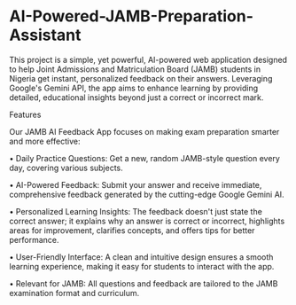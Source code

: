 # AI-Powered-JAMB-Preparation-Assistant
This project is a simple, yet powerful, AI-powered web application designed to help Joint Admissions and Matriculation Board (JAMB) students in Nigeria get instant, personalized feedback on their answers. Leveraging Google's Gemini API, the app aims to enhance learning by providing detailed, educational insights beyond just a correct or incorrect mark.

Features

Our JAMB AI Feedback App focuses on making exam preparation smarter and more effective:

•	Daily Practice Questions: Get a new, random JAMB-style question every day, covering various subjects.

•	AI-Powered Feedback: Submit your answer and receive immediate, comprehensive feedback generated by the cutting-edge Google Gemini AI.

•	Personalized Learning Insights: The feedback doesn't just state the correct answer; it explains why an answer is correct or incorrect, highlights areas for improvement, clarifies concepts, and offers tips for better performance.

•	User-Friendly Interface: A clean and intuitive design ensures a smooth learning experience, making it easy for students to interact with the app.

•	Relevant for JAMB: All questions and feedback are tailored to the JAMB examination format and curriculum.

